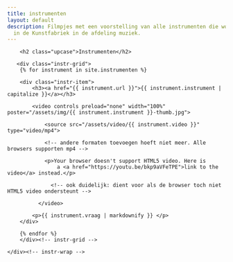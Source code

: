```yaml
---
title: instrumenten
layout: default
description: Filmpjes met een voorstelling van alle instrumenten die worden aangeleerd
  in de Kunstfabriek in de afdeling muziek.
---
```


<main id="top">
    <div class="instr-wrap row">

        <h2 class="upcase">Instrumenten</h2>

       <div class="instr-grid">
        {% for instrument in site.instrumenten %}

        <div class="instr-item">
            <h3><a href="{{ instrument.url }}">{{ instrument.instrument | capitalize }}</a></h3>

            <video controls preload="none" width="100%" poster="/assets/img/{{ instrument.instrument }}-thumb.jpg">

                <source src="/assets/video/{{ instrument.video }}" type="video/mp4">

                <!-- andere formaten toevoegen hoeft niet meer. Alle browsers supporten mp4 -->

                <p>Your browser doesn't support HTML5 video. Here is
                    a <a href="https://youtu.be/bkp9aVFeTPE">link to the video</a> instead.</p>

                  <!-- ook duidelijk: dient voor als de browser toch niet HTML5 video ondersteunt -->

              </video>

            <p>{{ instrument.vraag | markdownify }} </p>
        </div>

        {% endfor %}
        </div><!-- instr-grid -->

    </div><!-- instr-wrap -->
</main>
